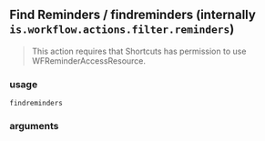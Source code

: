 
## Find Reminders / findreminders (internally `is.workflow.actions.filter.reminders`)


> This action requires that Shortcuts has permission to use WFReminderAccessResource.



### usage
`findreminders `

### arguments

